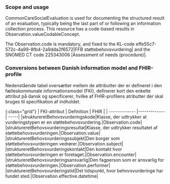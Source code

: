 ### Scope and usage
CommonCareSocialEvaluation is used for documenting the structured result of an evaluation, typically being the last part of or following an information collection process. This resource has a code-based results in Observation.valueCodableConcept.

The Observation.code is mandatory, and fixed to the KL-code effe55c7-572c-4a99-8fb4-2a9dda2f6572|FFB støttebehovsvurdering|
and the SNOMED CT code 225343006 |Assessment of needs (procedure)|.

### Conversions between Danish information model and FHIR-profile

Nedenstående tabel oversætter mellem de attributter der er defineret i den fælleskommunale informationsmodel (FKI), definerer kort den enkelte attribut på dansk og specificerer, hvilke af FHIR-profilens atributter der skal bruges til specifikation af indholdet. 

{:class="grid"}
|   FKI-attribut      | Definition        | FHIR  |
| ------------- |-------------| -----|
|struktureretBehovsvurderingskode|Klasse, der udtrykker at vurderingstypen er en støttebehovsvurdering.|Observation.code|
|struktureretBehovsvurderingsresultat|Klasse, der udtrykker resultatet af støttebehovsvurderingen.|Observation.value|
|struktureretBehovsvurderingssubjekt|Den borger som støttebehovsvurderingen vedrører.|Observation.subject|
|struktureretBehovsvurderingskontakt|Den kontakt hvor støttebehovsvurderingen er foretaget.|Observation.encounter|
|struktureretBehovsvurderingsansvarlig|Den fagperson som er ansvarlig for støttebehovsvurderingen.|Observation.performer|
|struktureretBehovsvurderingstid|Det tidspunkt, hvor behovsvurderinge har fundet sted.|Observation.effective.datetime|
